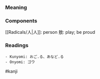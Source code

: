 ### Meaning



### Components

[[Radicals/人|人]]: person 敖: play; be proud

### Readings

```
- Kunyomi: おご.る、あなど.る
- Onyomi: ゴウ
```

#kanji